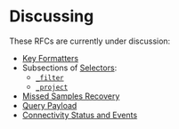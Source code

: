 # Discussing
These RFCs are currently under discussion:
- [Key Formatters](./ALL/Key%20Formatters.md)
- Subsections of [Selectors](./ALL/Selectors):
  - [`_filter`](./ALL/Selectors/_filter.md)
  - [`_project`](./ALL/Selectors/_project.md)
- [Missed Samples Recovery](./ALL/Missed%20Samples%20Recovery.md)
- [Query Payload](./ALL/Query%20Payload.md)
- [Connectivity Status and Events](./ALL/Connectivity%20Status%20and%20Events.md)
